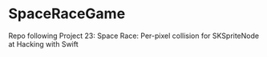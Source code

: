 # SpaceRaceGame
Repo following Project 23: Space Race: Per-pixel collision for SKSpriteNode at Hacking with Swift
